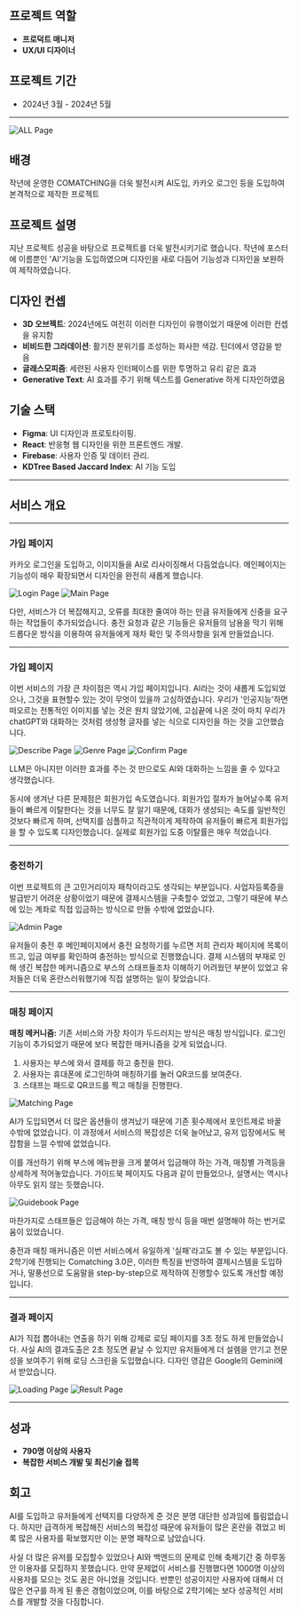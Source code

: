 ## 프로젝트 역할
- **프로덕트 매니저**
- **UX/UI 디자이너**

## 프로젝트 기간
- 2024년 3월 - 2024년 5월
***


![ALL Page](/img/comatching_2.0/Comatching2.0.png)


## 배경
작년에 운영한 COMATCHING을 더욱 발전시켜 AI도입, 카카오 로그인 등을 도입하여 본격적으로 제작한 프로젝트

## 프로젝트 설명
지난 프로젝트 성공을 바탕으로 프로젝트를 더욱 발전시키기로 했습니다. 작년에 포스터에 이름뿐인 'AI'기능을 도입하였으며 디자인을 새로 다듬어 기능성과 디자인을 보완하여 제작하였습니다.

## 디자인 컨셉
- **3D 오브젝트**: 2024년에도 여전히 이러한 디자인이 유행이었기 때문에 이러한 컨셉을 유지함
- **비비드한 그라데이션**: 활기찬 분위기를 조성하는 화사한 색감. 틴더에서 영감을 받음
- **글래스모피즘**: 세련된 사용자 인터페이스를 위한 투명하고 유리 같은 효과
- **Generative Text**: AI 효과를 주기 위해 텍스트를 Generative 하게 디자인하였음


## 기술 스택
- **Figma**: UI 디자인과 프로토타이핑.
- **React**: 반응형 웹 디자인을 위한 프론트엔드 개발.
- **Firebase**: 사용자 인증 및 데이터 관리.
- **KDTree Based Jaccard Index**: AI 기능 도입

***
## 서비스 개요
***
### 가입 페이지
카카오 로그인을 도입하고, 이미지들을 AI로 리사이징해서 다듬었습니다.
메인페이지는 기능성이 매우 확장되면서 디자인을 완전히 새롭게 했습니다.

![Login Page](/img/comatching_2.0/main_page_before_login.png)
![Main Page](/img/comatching_2.0/main_page_after_login.png)

다만, 서비스가 더 복잡해지고, 오류를 최대한 줄여야 하는 만큼 유저들에게 신중을 요구하는 작업들이 추가되었습니다.
충전 요청과 같은 기능들은 유저들의 남용을 막기 위해 드롭다운 방식을 이용하여 유저들에게 재차 확인 및 주의사항을 읽게 만들었습니다.

***
### 가입 페이지
이번 서비스의 가장 큰 차이점은 역시 가입 페이지입니다.
AI라는 것이 새롭게 도입되었으나, 그것을 표현할수 있는 것이 무엇이 있을까 고심하였습니다.
우리가 '인공지능'하면 떠오르는 전통적인 이미지를 넣는 것은 원치 않았기에, 고심끝에 나온 것이
마치 우리가 chatGPT와 대화하는 것처럼 생성형 글자를 넣는 식으로 디자인을 하는 것을 고안했습니다.

![Describe Page](/img/comatching_2.0/describe_me_page.png)
![Genre Page](/img/comatching_2.0/hobbies_page.png)
![Confirm Page](/img/comatching_2.0/user_info_page.png)


LLM은 아니지만 이러한 효과를 주는 것 만으로도 AI와 대화하는 느낌을 줄 수 있다고 생각했습니다.

동시에 생겨난 다른 문제점은 회원가입 속도였습니다. 회원가입 절차가 늘어날수록 유저들이 빠르게 이탈한다는 것을 너무도 잘 알기 때문에, 대화가 생성되는 속도를 일반적인 것보다 빠르게 하며, 선택지를 심플하고 직관적이게 제작하여 유저들이 빠르게 회원가입을 할 수 있도록 디자인했습니다. 실제로 회원가입 도중 이탈률은 매우 적었습니다.
***
### 충전하기
이번 프로젝트의 큰 고민거리이자 패착이라고도 생각되는 부분입니다.
사업자등록증을 발급받기 어려운 상황이었기 때문에 결제시스템을 구축할수 었었고, 그렇기 때문에 부스에 있는 계좌로 직접 입금하는 방식으로 만들 수밖에 없었습니다.

![Admin Page](/img/comatching_2.0/admin_page.png)

유저들이 충전 후 메인페이지에서 충전 요청하기를 누르면 저희 관리자 페이지에 목록이 뜨고, 입금 여부를 확인하여 충전하는 방식으로 진행했습니다. 결제 시스템의 부재로 인해 생긴 복잡한 메커니즘으로 부스의 스태프들조차 이해하기 어려웠던 부분이 있었고 유저들은 더욱 혼란스러워했기에 직접 설명하는 일이 잦았습니다.

***

### 매칭 페이지
**매칭 메커니즘:**
기존 서비스와 가장 차이가 두드러지는 방식은 매칭 방식입니다. 로그인 기능이 추가되었기 때문에 보다 복잡한 매커니즘을 갖게 되었습니다.

1. 사용자는 부스에 와서 결제를 하고 충전을 한다.
2. 사용자는 휴대폰에 로그인하여 매칭하기를 눌러 QR코드를 보여준다.
3. 스태프는 패드로 QR코드를 찍고 매칭을 진행한다.

![Matching Page](/img/comatching_2.0/matching_page_iPad.png)

AI가 도입되면서 더 많은 옵션들이 생겨났기 때문에 기존 횟수제에서 포인트제로 바꿀 수밖에 없었습니다.
이 과정에서 서비스의 복잡성은 더욱 늘어났고, 유저 입장에서도 복잡함을 느낄 수밖에 없었습니다.

이를 개선하기 위해 부스에 메뉴판을 크게 붙여서 입금해야 하는 가격, 매칭별 가격등을 상세하게 적어놓았습니다.
가이드북 페이지도 다음과 같이 만들었으나, 설명서는 역시나 아무도 읽지 않는 듯했습니다.

![Guidebook Page](/img/comatching_2.0/guidebook_page.png)

마찬가지로 스태프들은 입금해야 하는 가격, 매칭 방식 등을 매번 설명해야 하는 번거로움이 있었습니다.

충전과 매칭 매커니즘은 이번 서비스에서 유일하게 '실패'라고도 볼 수 있는 부분입니다.
2학기에 진행되는 Comatching 3.0은, 이러한 특징을 반영하여 결제시스템을 도입하거나, 말풍선으로 도움말을 step-by-step으로 제작하여 진행할수 있도록 개선할 예정입니다.

***
### 결과 페이지
AI가 직접 뽑아내는 연출을 하기 위해 강제로 로딩 페이지를 3초 정도 하게 만들었습니다. 사실 AI의 결과도출은 2초 정도면 끝날 수 있지만 유저들에게 더 설렘을 안기고 전문성을 보여주기 위해 로딩 스크린을 도입했습니다. 디자인 영감은 Google의 Gemini에서 받았습니다.

![Loading Page](/img/comatching_2.0/loading_page_ipad.png)
![Result Page](/img/comatching_2.0/result_page_ipad.png)


***


## 성과
- **790명 이상의 사용자**
- **복잡한 서비스 개발 및 최신기술 접목**

## 회고
AI를 도입하고 유저들에게 선택지를 다양하게 준 것은 분명 대단한 성과임에 틀림없습니다. 하지만 급격하게 복잡해진 서비스의 복잡성 때문에 유저들이 많은 혼란을 겪었고 비록 많은 사용자를 확보했지만 이는 분명 패착으로 남았습니다.

사실 더 많은 유저를 모집할수 있었으나 AI와 백엔드의 문제로 인해 축제기간 중 하루동안 이용자를 모집하지 못했습니다. 만약 문제없이 서비스를 진행했다면 1000명 이상의 사용자를 모으는 것도 꿈은 아니었을 것입니다. 반뿐인 성공이지만 사용자에 대해서 더 많은 연구를 하게 된 좋은 경험이었으며, 이를 바탕으로 2학기에는 보다 성공적인 서비스를 개발할 것을 다짐합니다.
